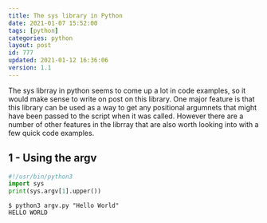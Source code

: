 ```yaml
---
title: The sys library in Python
date: 2021-01-07 15:52:00
tags: [python]
categories: python
layout: post
id: 777
updated: 2021-01-12 16:36:06
version: 1.1
---
```


The sys librray in python seems to come up a lot in code examples, so it would make sense to write on post on this library. One major feature is that this library can be used as a way to get any positional argumnets that might have been passed to the script when it was called. However there are a number of other features in the librray that are also worth looking into with a few quick code examples.

<!-- more -->

## 1 - Using the argv

```python
#!/usr/bin/python3
import sys
print(sys.argv[1].upper())
```

```
$ python3 argv.py "Hello World"
HELLO WORLD
```